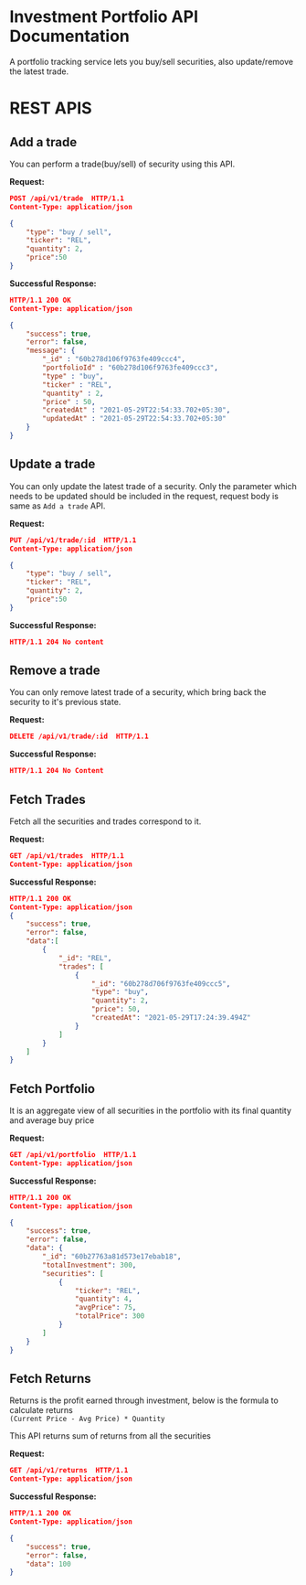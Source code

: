 # Investment Portfolio API Documentation

A portfolio tracking service lets you buy/sell securities, also update/remove the latest trade.


# REST APIS


## Add a trade  
You can perform a trade(buy/sell) of security using this API.

**Request:**
```json
POST /api/v1/trade  HTTP/1.1
Content-Type: application/json

{
    "type": "buy / sell",
    "ticker": "REL",
    "quantity": 2,
    "price":50
}
```
**Successful Response:**
```json
HTTP/1.1 200 OK
Content-Type: application/json

{
    "success": true,
    "error": false,
    "message": {
        "_id" : "60b278d106f9763fe409ccc4",
        "portfolioId" : "60b278d106f9763fe409ccc3",
        "type" : "buy",
        "ticker" : "REL",
        "quantity" : 2,
        "price" : 50,
        "createdAt" : "2021-05-29T22:54:33.702+05:30",
        "updatedAt" : "2021-05-29T22:54:33.702+05:30"
    }
}
```
## Update a trade  
You can only update the latest trade of a security.
Only the parameter which needs to be updated should be included in the request, request body is same as `Add a trade` API.

**Request:**
```json
PUT /api/v1/trade/:id  HTTP/1.1
Content-Type: application/json

{
    "type": "buy / sell",
    "ticker": "REL",
    "quantity": 2,
    "price":50
}
```
**Successful Response:**
```json
HTTP/1.1 204 No content
```

## Remove a trade  
You can only remove latest trade of a security, which bring back the security to it's previous state.

**Request:**
```json
DELETE /api/v1/trade/:id  HTTP/1.1
```
**Successful Response:**
```json
HTTP/1.1 204 No Content
```


## Fetch Trades
Fetch all the securities and trades correspond to it.

**Request:**
```json
GET /api/v1/trades  HTTP/1.1
Content-Type: application/json
```
**Successful Response:**
```json
HTTP/1.1 200 OK
Content-Type: application/json
{
    "success": true,
    "error": false,
    "data":[
        {
            "_id": "REL",
            "trades": [
                {
                    "_id": "60b278d706f9763fe409ccc5",
                    "type": "buy",
                    "quantity": 2,
                    "price": 50,
                    "createdAt": "2021-05-29T17:24:39.494Z"
                }
            ]
        }
    ]
}
```

## Fetch Portfolio
It is an aggregate view of all securities in the portfolio with its final
quantity and average buy price

**Request:**
```json
GET /api/v1/portfolio  HTTP/1.1
Content-Type: application/json
```
**Successful Response:**
```json
HTTP/1.1 200 OK
Content-Type: application/json

{
    "success": true,
    "error": false,
    "data": {
        "_id": "60b27763a81d573e17ebab18",
        "totalInvestment": 300,
        "securities": [
            {
                "ticker": "REL",
                "quantity": 4,
                "avgPrice": 75,
                "totalPrice": 300
            }
        ]
    }
}
```

## Fetch Returns
Returns is the profit earned through investment, below is the formula to calculate returns  
`(Current Price - Avg Price) * Quantity`  

This API returns sum of returns from all the securities

**Request:**
```json
GET /api/v1/returns  HTTP/1.1
Content-Type: application/json
```
**Successful Response:**
```json
HTTP/1.1 200 OK
Content-Type: application/json

{
    "success": true,
    "error": false,
    "data": 100
}
```